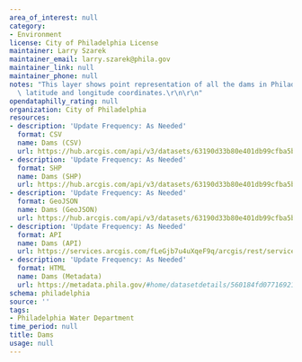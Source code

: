 ```yaml
---
area_of_interest: null
category: 
- Environment
license: City of Philadelphia License
maintainer: Larry Szarek
maintainer_email: larry.szarek@phila.gov
maintainer_link: null
maintainer_phone: null
notes: "This layer shows point representation of all the dams in Philadelphia with\
  \ latitude and longitude coordinates.\r\n\r\n"
opendataphilly_rating: null
organization: City of Philadelphia
resources:
- description: 'Update Frequency: As Needed'
  format: CSV
  name: Dams (CSV)
  url: https://hub.arcgis.com/api/v3/datasets/63190d33b80e401db99cfba5b5faa125_0/downloads/data?format=csv&spatialRefId=2272&where=1%3D1
- description: 'Update Frequency: As Needed'
  format: SHP
  name: Dams (SHP)
  url: https://hub.arcgis.com/api/v3/datasets/63190d33b80e401db99cfba5b5faa125_0/downloads/data?format=shp&spatialRefId=2272&where=1%3D1
- description: 'Update Frequency: As Needed'
  format: GeoJSON
  name: Dams (GeoJSON)
  url: https://hub.arcgis.com/api/v3/datasets/63190d33b80e401db99cfba5b5faa125_0/downloads/data?format=geojson&spatialRefId=4326&where=1%3D1
- description: 'Update Frequency: As Needed'
  format: API
  name: Dams (API)
  url: https://services.arcgis.com/fLeGjb7u4uXqeF9q/arcgis/rest/services/DAMS/FeatureServer/0/query?outFields=*&where=1%3D1
- description: 'Update Frequency: As Needed'
  format: HTML
  name: Dams (Metadata)
  url: https://metadata.phila.gov/#home/datasetdetails/560184fd077169215719b5a6/representationdetails/5612c7e4b96c129517118cc9/
schema: philadelphia
source: ''
tags:
- Philadelphia Water Department
time_period: null
title: Dams
usage: null
---
```

